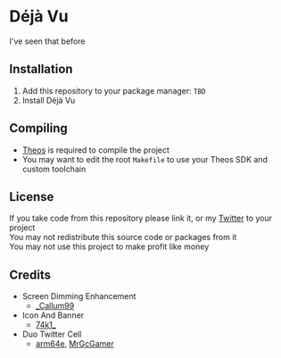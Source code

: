 # Déjà Vu
I've seen that before

## Installation
1. Add this repository to your package manager: `TBD`
2. Install Déjà Vu

## Compiling
  - [Theos](https://theos.dev/) is required to compile the project
  - You may want to edit the root `Makefile` to use your Theos SDK and custom toolchain

## License
If you take code from this repository please link it, or my [Twitter](https://twitter.com/schneelittchen) to your project<br>
You may not redistribute this source code or packages from it<br>
You may not use this project to make profit like money

## Credits
  - Screen Dimming Enhancement
    - [_Callum99](https://twitter.com/_callum99)
  - Icon And Banner
    - [74k1_](https://twitter.com/74k1_)
  - Duo Twitter Cell
    - [arm64e](https://twitter.com/arm64e), [MrGcGamer](https://twitter.com/MrGcGamer)
